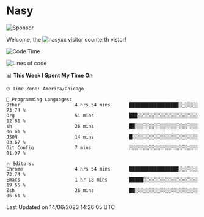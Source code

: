 # Nasy

<!--
<p align="center">
<img height="200" src="https://github-readme-stats.vercel.app/api?username=nasyxx&count_private=true&show_icons=true&theme=dracula&include_all_commits=true"/>
<img height="200" src="https://github-readme-stats.vercel.app/api/top-langs/?username=nasyxx&theme=dracula&hide=html,jupyter+notebook&count_private=true&show_icons=true"/>
</p>

  
----------------
-->

![Sponsor](https://img.shields.io/static/v1.svg?label=Sponsor&message=%E2%9D%A4&logo=GitHub&style=flat&color=pink)
 
Welcome, the ![nasyxx visitor counter](https://count.getloli.com/get/@nasyxx?theme=rule34)th vistor!
 
<!--START_SECTION:waka-->
![Code Time](http://img.shields.io/badge/Code%20Time-3%2C563%20hrs%206%20mins-blue)

![Lines of code](https://img.shields.io/badge/From%20Hello%20World%20I%27ve%20Written-6.3%20million%20lines%20of%20code-blue)

📊 **This Week I Spent My Time On** 

```text
🕑︎ Time Zone: America/Chicago

💬 Programming Languages: 
Other                    4 hrs 54 mins       ██████████████████░░░░░░░   73.74 % 
Org                      51 mins             ███░░░░░░░░░░░░░░░░░░░░░░   12.81 % 
sh                       26 mins             ██░░░░░░░░░░░░░░░░░░░░░░░   06.61 % 
JSON                     14 mins             █░░░░░░░░░░░░░░░░░░░░░░░░   03.67 % 
Git Config               7 mins              ░░░░░░░░░░░░░░░░░░░░░░░░░   01.97 % 

🔥 Editors: 
Chrome                   4 hrs 54 mins       ██████████████████░░░░░░░   73.74 % 
Emacs                    1 hr 18 mins        █████░░░░░░░░░░░░░░░░░░░░   19.65 % 
Zsh                      26 mins             ██░░░░░░░░░░░░░░░░░░░░░░░   06.61 % 
```


 Last Updated on 14/06/2023 14:26:05 UTC
<!--END_SECTION:waka-->

<!-- ![visitors](https://visitor-badge.laobi.icu/badge?page_id=nasyxx.nasyxx) -->
